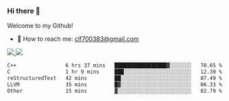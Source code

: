 ### Hi there 👋

<!--
**clingfei/clingfei** is a ✨ _special_ ✨ repository because its `README.md` (this file) appears on your GitHub profile.

Here are some ideas to get you started:

- 🔭 I’m currently working on ...
- 🌱 I’m currently learning ...
- 👯 I’m looking to collaborate on ...
- 🤔 I’m looking for help with ...
- 💬 Ask me about ...
- 📫 How to reach me: ...
- 😄 Pronouns: ...
- ⚡ Fun fact: ...
-->
Welcome to my Github!
- 📧 How to reach me: clf700383@gmail.com

<a href="https://github.com/anuraghazra/github-readme-stats">
  <img src="https://github-readme-stats.vercel.app/api?username=clingfei&count_private=true&show_icons=true&include_all_commits=true&line_height=21&hide_border=true&repo=github-readme-stats" />
</a>
<a href="https://github.com/anuraghazra/convoychat">
  <img src="https://github-readme-stats.vercel.app/api/top-langs/?username=clingfei&hide=Tcl,Perl,Makefile,CSS,HTML,Yacc,Lex,Verilog&langs_count=6&layout=compact&hide_border=true&repo=convoychat" />
</a>

<!--START_SECTION:waka-->

```txt
C++                6 hrs 37 mins   █████████████████▓░░░░░░░   70.65 %
C                  1 hr 9 mins     ███░░░░░░░░░░░░░░░░░░░░░░   12.39 %
reStructuredText   42 mins         ██░░░░░░░░░░░░░░░░░░░░░░░   07.49 %
LLVM               35 mins         █▓░░░░░░░░░░░░░░░░░░░░░░░   06.33 %
Other              15 mins         ▓░░░░░░░░░░░░░░░░░░░░░░░░   02.79 %
```

<!--END_SECTION:waka-->
